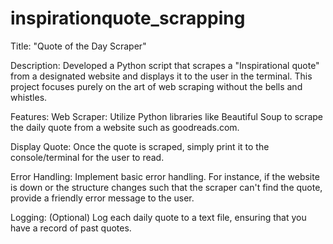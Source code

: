 # inspirationquote_scrapping
Title: "Quote of the Day Scraper"

Description:
Developed a Python script that scrapes a "Inspirational quote" from a designated website and displays it to the user in the terminal.
This project focuses purely on the art of web scraping without the bells and whistles.

Features:
Web Scraper: Utilize Python libraries like Beautiful Soup to scrape the daily quote from a website such as goodreads.com.

Display Quote: Once the quote is scraped, simply print it to the console/terminal for the user to read.

Error Handling: Implement basic error handling. For instance, if the website is down or the structure changes such that the scraper can't find the quote, provide a friendly error message to the user.

Logging: (Optional) Log each daily quote to a text file, ensuring that you have a record of past quotes.
